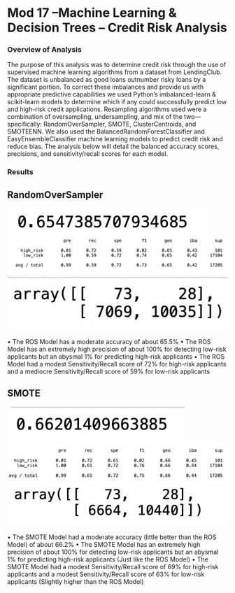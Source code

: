 
# Mod 17 –Machine Learning & Decision Trees – Credit Risk Analysis
### Overview of Analysis 
The purpose of this analysis was to determine credit risk through the use of supervised machine learning algorithms from a dataset from LendingClub. The dataset is unbalanced as good loans outnumber risky loans by a significant portion. To correct these imbalances and provide us with appropriate predictive capabilities we used Python’s imbalanced-learn & scikit-learn models to determine which if any could successfully predict low and high-risk credit applications.  Resampling algorithms used were a combination of oversampling, undersampling, and mix of the two—specifically: RandomOverSampler, SMOTE, ClusterCentroids, and SMOTEENN. We also used the BalancedRandomForestClassifier and EasyEnsembleClassifier machine learning models to predict credit risk and reduce bias. The analysis below will detail the balanced accuracy scores, precisions, and sensitivity/recall scores for each model.

### Results
## RandomOverSampler

![RandomOverSampler_Accuracy](https://github.com/RichelynScott/Credit_Risk_Analysis/blob/main/Module-17-Challenge-Resources/images/RandomOverSampler_Accuracy.png)
![RandomOverSampler_ICR](https://github.com/RichelynScott/Credit_Risk_Analysis/blob/main/Module-17-Challenge-Resources/images/RandomOverSampler_imbalanced_Classification_Report.png)
![RandomOverSampler_CM](https://github.com/RichelynScott/Credit_Risk_Analysis/blob/main/Module-17-Challenge-Resources/images/RandomOverSampler_CM.png)

•	The ROS Model has a moderate accuracy of about 65.5%
•	The ROS Model has an extremely high precision of about 100% for detecting low-risk applicants but an abysmal 1%  for predicting high-risk applicants
•	The ROS Model had a modest Sensitivity/Recall score of 72% for high-risk applicants and a mediocre Sensitivity/Recall score of 59% for low-risk applicants

## SMOTE

![SMOTE_Accuracy](https://github.com/RichelynScott/Credit_Risk_Analysis/blob/main/Module-17-Challenge-Resources/images/SMOTE_Accuracy.png)
![SMOTE_ICR](https://github.com/RichelynScott/Credit_Risk_Analysis/blob/main/Module-17-Challenge-Resources/images/SMOTEENN_ICR.png)
![SMOTE_CM](https://github.com/RichelynScott/Credit_Risk_Analysis/blob/main/Module-17-Challenge-Resources/images/SMOTEENN_CM.png)

•	The SMOTE Model had a moderate accuracy (little better than the ROS Model) of about 66.2%
•	The SMOTE Model has an extremely high precision of about 100% for detecting low-risk applicants but an abysmal 1%  for predicting high-risk applicants (Just like the ROS Model)
•	The SMOTE Model had a modest Sensitivity/Recall score of 69% for high-risk applicants and a modest Sensitivity/Recall score of 63% for low-risk applicants (Slightly higher than the ROS Model)
